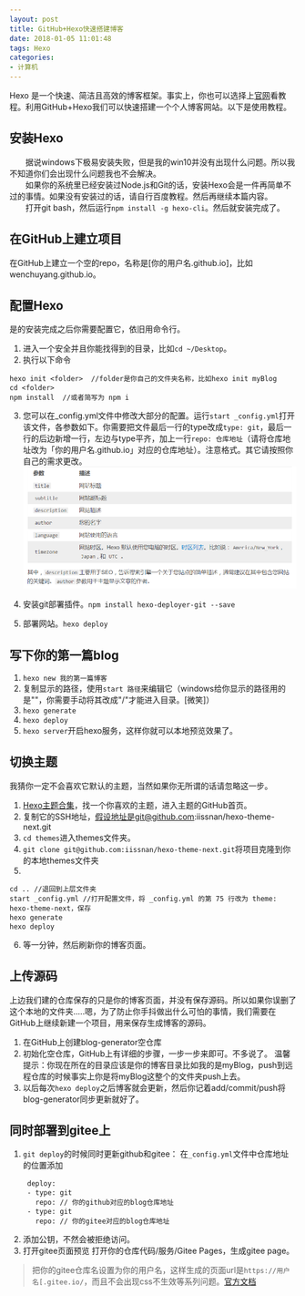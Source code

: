 ```yaml
---
layout: post
title: GitHub+Hexo快速搭建博客
date: 2018-01-05 11:01:48
tags: Hexo
categories:
- 计算机
---
```

Hexo 是一个快速、简洁且高效的博客框架。事实上，你也可以选择上[官网](https://hexo.io/zh-cn/)看教程。利用GitHub+Hexo我们可以快速搭建一个个人博客网站。以下是使用教程。
## 安装Hexo
&emsp;&emsp;据说windows下极易安装失败，但是我的win10并没有出现什么问题。所以我不知道你们会出现什么问题我也不会解决。<br>
&emsp;&emsp;如果你的系统里已经安装过Node.js和Git的话，安装Hexo会是一件再简单不过的事情。如果没有安装过的话，请自行百度教程。然后再继续本篇内容。<br>
&emsp;&emsp;打开git bash，然后运行`npm install -g hexo-cli`。然后就安装完成了。
## 在GitHub上建立项目
在GitHub上建立一个空的repo，名称是[你的用户名.github.io]，比如wenchuyang.github.io。
## 配置Hexo
是的安装完成之后你需要配置它，依旧用命令行。
1. 进入一个安全并且你能找得到的目录，比如`cd ~/Desktop`。
2. 执行以下命令
```
hexo init <folder>  //folder是你自己的文件夹名称，比如hexo init myBlog
cd <folder>
npm install  //或者简写为 npm i 
```
3. 您可以在_config.yml文件中修改大部分的配置。运行`start _config.yml`打开该文件，各参数如下。你需要把文件最后一行的type改成`type: git`，最后一行的后边新增一行，左边与type平齐，加上一行`repo: 仓库地址`（请将仓库地址改为「你的用户名.github.io」对应的仓库地址）。注意格式。其它请按照你自己的需求更改。
![](https://github.com/wenchuyang/ImagesForMarkdown/blob/809287088929455e79063cdfd6e94f344bc71661/images/703Y%25U0VDZA5@U9YJIT2.png?raw=true)

4. 安装git部署插件。`npm install hexo-deployer-git --save`
5. 部署网站。`hexo deploy`

## 写下你的第一篇blog
1. `hexo new 我的第一篇博客`
2. 复制显示的路径，使用`start 路径`来编辑它（windows给你显示的路径用的是"\"，你需要手动将其改成"/"才能进入目录。[微笑]）
3. `hexo generate`
4. `hexo deploy`
5. `hexo server`开启hexo服务，这样你就可以本地预览效果了。

## 切换主题
我猜你一定不会喜欢它默认的主题，当然如果你无所谓的话请忽略这一步。
1. [Hexo主题合集](https://github.com/hexojs/hexo/wiki/Themes)，找一个你喜欢的主题，进入主题的GitHub首页。
2. 复制它的SSH地址，假设地址是git@github.com:iissnan/hexo-theme-next.git
3. `cd themes`进入themes文件夹。
4. `git clone git@github.com:iissnan/hexo-theme-next.git`将项目克隆到你的本地themes文件夹
5. 
```
cd .. //退回到上层文件夹
start _config.yml //打开配置文件，将 _config.yml 的第 75 行改为 theme: hexo-theme-next，保存
hexo generate
hexo deploy
```
6. 等一分钟，然后刷新你的博客页面。

## 上传源码
上边我们建的仓库保存的只是你的博客页面，并没有保存源码。所以如果你误删了这个本地的文件夹.....嗯，为了防止你手抖做出什么可怕的事情，我们需要在GitHub上继续新建一个项目，用来保存生成博客的源码。
1. 在GitHub上创建blog-generator空仓库
2. 初始化空仓库，GitHub上有详细的步骤，一步一步来即可。不多说了。
温馨提示：你现在所在的目录应该是你的博客目录比如我的是myBlog，push到远程仓库的时候事实上你是将myBlog这整个的文件夹push上去。
3. 以后每次`hexo deploy`之后博客就会更新，然后你记着add/commit/push将blog-generator同步更新就好了。

## 同时部署到gitee上
1. `git deploy`的时候同时更新github和gitee：
   在`_config.yml`文件中仓库地址的位置添加
   ```
    deploy:
    - type: git
      repo: // 你的github对应的blog仓库地址
    - type: git
      repo: // 你的gitee对应的blog仓库地址
   ```
2. 添加公钥，不然会被拒绝访问。
3. 打开gitee页面预览
   打开你的仓库代码/服务/Gitee Pages，生成gitee page。
> 把你的gitee仓库名设置为你的用户名，这样生成的页面url是`https://用户名[.gitee.io/`，而且不会出现css不生效等系列问题。[官方文档](https://gitee.com/help/articles/4136#article-header0)